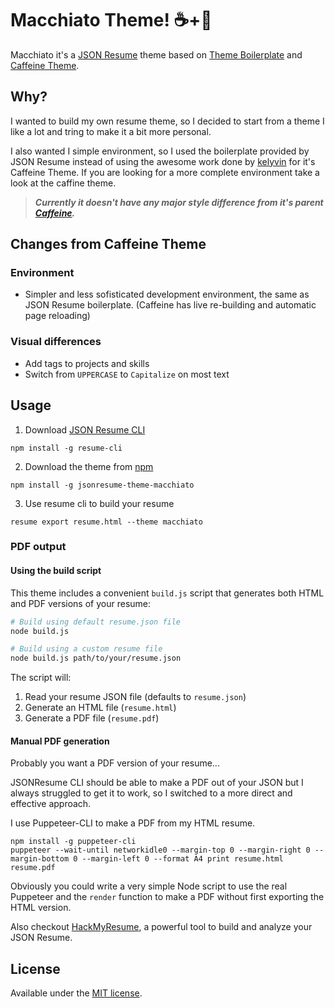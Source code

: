 # Macchiato Theme! ☕️+🥛

Macchiato it's a [JSON Resume](https://jsonresume.org/) theme based on [Theme Boilerplate](https://github.com/jsonresume/jsonresume-theme-boilerplate) and [Caffeine Theme](https://github.com/kelyvin/jsonresume-theme-caffeine).

## Why?

I wanted to build my own resume theme, so I decided to start from a theme I like a lot and tring to make it a bit more personal.

I also wanted I simple environment, so I used the boilerplate provided by JSON Resume instead of using the awesome work done by [kelyvin](https://github.com/kelyvin/) for it's Caffeine Theme. If you are looking for a more complete environment take a look at the caffine theme.


> ***Currently it doesn't have any major style difference from it's parent [Caffeine](https://github.com/kelyvin/jsonresume-theme-caffeine).***


## Changes from Caffeine Theme

### Environment

- Simpler and less sofisticated development environment, the same as JSON Resume boilerplate. (Caffeine has live re-building and automatic page reloading)


### Visual differences

- Add tags to projects and skills
- Switch from `UPPERCASE` to `Capitalize` on most text


## Usage

1. Download [JSON Resume CLI](https://jsonresume.org/)
  ```
  npm install -g resume-cli
  ```

2. Download the theme from [npm](https://www.npmjs.com/)
  ```
  npm install -g jsonresume-theme-macchiato
  ```

3. Use resume cli to build your resume
  ```
  resume export resume.html --theme macchiato
  ```

### PDF output

#### Using the build script

This theme includes a convenient `build.js` script that generates both HTML and PDF versions of your resume:

```bash
# Build using default resume.json file
node build.js

# Build using a custom resume file
node build.js path/to/your/resume.json
```

The script will:
1. Read your resume JSON file (defaults to `resume.json`)
2. Generate an HTML file (`resume.html`)
3. Generate a PDF file (`resume.pdf`)

#### Manual PDF generation

Probably you want a PDF version of your resume...

JSONResume CLI should be able to make a PDF out of your JSON but I always struggled to get it to work,
so I switched to a more direct and effective approach.

I use Puppeteer-CLI to make a PDF from my HTML resume.

```
npm install -g puppeteer-cli
puppeteer --wait-until networkidle0 --margin-top 0 --margin-right 0 --margin-bottom 0 --margin-left 0 --format A4 print resume.html resume.pdf
```

Obviously you could write a very simple Node script to use the real Puppeteer and the `render` function to make a PDF without first exporting the HTML version.

Also checkout [HackMyResume](https://github.com/hacksalot/HackMyResume), a powerful tool to build and analyze your JSON Resume.


## License

Available under the [MIT license](http://mths.be/mit).

